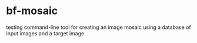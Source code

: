 bf-mosaic
=========
testing
command-line tool for creating an image mosaic using a database of input images and a target image
